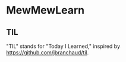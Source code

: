 # MewMewLearn
## TIL
"TIL" stands for "Today I Learned," inspired by https://github.com/jbranchaud/til.